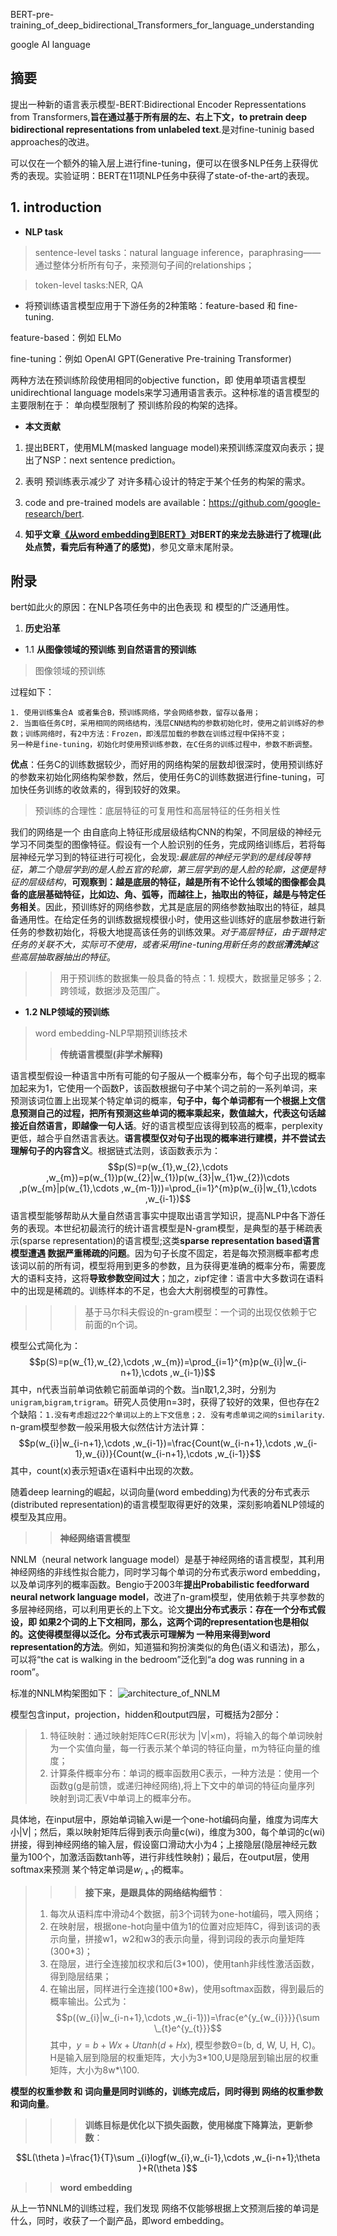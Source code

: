 BERT-pre-training_of_deep_bidirectional_Transformers_for_language_understanding

google AI language

## 摘要
提出一种新的语言表示模型-BERT:Bidirectional Encoder Repressentations from Transformers,**旨在通过基于所有层的左、右上下文，to pretrain deep bidirectional
representations from unlabeled text**.是对fine-tuninig based approaches的改进。

可以仅在一个额外的输入层上进行fine-tuning，便可以在很多NLP任务上获得优秀的表现。实验证明：BERT在11项NLP任务中获得了state-of-the-art的表现。

## 1. introduction
+ **NLP task**
> sentence-level tasks：natural language inference，paraphrasing——通过整体分析所有句子，来预测句子间的relationships；

> token-level tasks:NER, QA

+ 将预训练语言模型应用于下游任务的2种策略：feature-based 和 fine-tuning.

feature-based：例如 ELMo

fine-tuning：例如 OpenAI GPT(Generative Pre-training Transformer)

两种方法在预训练阶段使用相同的objective function，即 使用单项语言模型unidirechtional language models来学习通用语言表示。这种标准的语言模型的主要限制在于：
单向模型限制了 预训练阶段的构架的选择。

+ **本文贡献**

1. 提出BERT，使用MLM(masked language model)来预训练深度双向表示；提出了NSP：next sentence prediction。

2. 表明 预训练表示减少了 对许多精心设计的特定于某个任务的构架的需求。

3. code and pre-trained models are available：https://github.com/google-research/bert.

4. **知乎文章[《从word embedding到BERT》](https://zhuanlan.zhihu.com/p/49271699)对BERT的来龙去脉进行了梳理(此处点赞，看完后有种通了的感觉)**，参见文章末尾附录。




## 附录
bert如此火的原因：在NLP各项任务中的出色表现 和 模型的广泛通用性。

1. **历史沿革**

+ 1.1 **从图像领域的预训练 到自然语言的预训练**

> 图像领域的预训练

过程如下：
```
1. 使用训练集合A 或者集合B，预训练网络，学会网络参数，留存以备用；
2. 当面临任务C时，采用相同的网络结构，浅层CNN结构的参数初始化时，使用之前训练好的参数；训练网络时，有2中方法：Frozen，即浅层加载的参数在训练过程中保持不变；
另一种是fine-tuning，初始化时使用预训练参数，在C任务的训练过程中，参数不断调整。
```
**优点**：任务C的训练数据较少，而好用的网络构架的层数却很深时，使用预训练好的参数来初始化网络构架参数，然后，使用任务C的训练数据进行fine-tuning，可加快任务训练的收敛素的，得到较好的效果。
> 预训练的合理性：底层特征的可复用性和高层特征的任务相关性

我们的网络是一个 由自底向上特征形成层级结构CNN的构架，不同层级的神经元学习不同类型的图像特征。假设有一个人脸识别的任务，完成网络训练后，若将每层神经元学习到的特征进行可视化，会发现:*最底层的神经元学到的是线段等特征，第二个隐层学到的是人脸五官的轮廓，第三层学到的是人脸的轮廓，这便是特征的层级结构*，**可观察到：越是底层的特征，越是所有不论什么领域的图像都会具备的底层基础特征，比如边、角、弧等，而越往上，抽取出的特征，越是与特定任务相关**。因此，预训练好的网络参数，尤其是底层的网络参数抽取出的特征，越具备通用性。在给定任务的训练数据规模很小时，使用这些训练好的底层参数进行新任务的参数初始化，将极大地提高该任务的训练效果。*对于高层特征，由于跟特定任务的关联不大，实际可不使用，或者采用fine-tuning用新任务的数据**清洗掉**这些高层抽取器抽出的特征*。

>> 用于预训练的数据集一般具备的特点：1. 规模大，数据量足够多；2. 跨领域，数据涉及范围广。

+ **1.2 NLP领域的预训练**
> word embedding-NLP早期预训练技术
>> **传统语言模型(非学术解释)**

语言模型假设一种语言中所有可能的句子服从一个概率分布，每个句子出现的概率加起来为1，它使用一个函数P，该函数根据句子中某个词之前的一系列单词，来预测该词位置上出现某个特定单词的概率，**句子中，每个单词都有一个根据上文信息预测自己的过程，把所有预测这些单词的概率乘起来，数值越大，代表这句话越接近自然语言，即越像一句人话**。好的语言模型应该得到较高的概率，perplexity更低，越合乎自然语言表达。**语言模型仅对句子出现的概率进行建模，并不尝试去理解句子的内容含义**。根据链式法则，该函数表示为：
$$p(S)=p(w_{1},w_{2},\cdots ,w_{m})=p(w_{1})p(w_{2}|w_{1})p(w_{3}|w_{1}w_{2})\cdots ,p(w_{m}|p(w_{1},\cdots ,w_{m-1}))=\prod_{i=1}^{m}p(w_{i}|w_{1},\cdots ,w_{i-1})$$
语言模型能够帮助从大量自然语言事实中提取出语言学知识，提高NLP中各下游任务的表现。本世纪初最流行的统计语言模型是N-gram模型，是典型的基于稀疏表示(sparse representation)的语言模型;这类**sparse representation based语言模型遭遇 数据严重稀疏的问题**。因为句子长度不固定，若是每次预测概率都考虑该词以前的所有词，模型将用到更多的参数，且为获得更准确的概率分布，需要庞大的语料支持，这将**导致参数空间过大**；加之，zipf定律：语言中大多数词在语料中的出现是稀疏的。训练样本的不足，也会大大削弱模型的可靠性。
>>> 基于马尔科夫假设的n-gram模型：一个词的出现仅依赖于它前面的n个词。

模型公式简化为：
$$p(S)=p(w_{1},w_{2},\cdots ,w_{m})=\prod_{i=1}^{m}p(w_{i}|w_{i-n+1},\cdots ,w_{i-1})$$
其中，n代表当前单词依赖它前面单词的个数。当n取1,2,3时，分别为 `unigram`,`bigram`,`trigram`。研究人员使用n=3时，获得了较好的效果，但也存在2个缺陷：`1.没有考虑超过22个单词以上的上下文信息；2. 没有考虑单词之间的similarity`. n-gram模型参数一般采用极大似然估计方法计算：
$$p(w_{i}|w_{i-n+1},\cdots ,w_{i-1})=\frac{Count(w_{i-n+1},\cdots ,w_{i-1},w_{i})}{Count(w_{i-n+1},\cdots ,w_{i-1}}$$
其中，count(x)表示短语x在语料中出现的次数。

随着deep learning的崛起，以词向量(word embedding)为代表的分布式表示(distributed representation)的语言模型取得更好的效果，深刻影响着NLP领域的模型及其应用。
>> **神经网络语言模型**

NNLM（neural network language model）是基于神经网络的语言模型，其利用神经网络的非线性拟合能力，同时学习每个单词的分布式表示word embedding，以及单词序列的概率函数。Bengio于2003年**提出Probabilistic feedforward neural network language model**，改进了n-gram模型，使用依赖于共享参数的多层神经网络，可以利用更长的上下文。论文**提出分布式表示：存在一个分布式假设，即 如果2个词的上下文相同，那么，这两个词的representation也是相似的。这使得模型得以泛化。分布式表示可理解为 一种用来得到word representation的方法**。例如，知道猫和狗扮演类似的角色(语义和语法)，那么，可以将“the cat is walking in the bedroom”泛化到“a dog was running in a room”。
    
标准的NNLM构架图如下：
    ![architecture_of_NNLM](https://github.com/Vita112/notes_for_NLP/blob/master/methods-models/Pre-trainingLM/img/architecture_of_NNML.jpg)
    
模型包含input，projection，hidden和output四层，可概括为2部分：

> 1. 特征映射：通过映射矩阵C∈R(形状为 |V|×m)，将输入的每个单词映射为一个实值向量，每一行表示某个单词的特征向量，m为特征向量的维度；
> 2. 计算条件概率分布：单词的概率函数用C表示，一种方法是：使用一个函数g(g是前馈，或递归神经网络),将上下文中的单词的特征向量序列 映射到词汇表V中单词上的概率分布。

具体地，在input层中，原始单词输入wi是一个one-hot编码向量，维度为词库大小|V|；然后，乘以映射矩阵后得到表示向量c(wi)，维度为300，每个单词的c(wi)拼接，得到神经网络的输入层，假设窗口滑动大小为4；上接隐层(隐层神经元数量为100个，加激活函数tanh等，进行非线性映射)；最后，在output层，使用softmax来预测 某个特定单词是$w_{i+1}$的概率。

>>> **接下来，是跟具体的网络结构细节**：
> 1. 每次从语料库中滑动4个数据，前3个词转为one-hot编码，喂入网络；
> 2. 在映射层，根据one-hot向量中值为1的位置对应矩阵C，得到该词的表示向量，拼接w1，w2和w3的表示向量，得到词段的表示向量矩阵(300\*3)；
> 3. 在隐层，进行全连接加权求和后(3\*100)，使用tanh非线性激活函数，得到隐层结果；
> 4. 在输出层，同样进行全连接(100\*8w)，使用softmax函数，得到最后的概率输出。公式为：$$p((w_{i}|w_{i-n+1},\cdots ,w_{i-1}))=\frac{e^{y_{w_{i}}}}{\sum \_{t}e^{y_{t}}}$$
其中，$y=b+Wx+Utanh(d+Hx)$, 模型参数Θ=(b, d, W, U, H, C)。H是输入层到隐层的权重矩阵，大小为3\*100,U是隐层到输出层的权重矩阵，大小为8w*\100.

**模型的权重参数 和 词向量是同时训练的，训练完成后，同时得到 网络的权重参数和词向量**。
>>>**训练目标是优化以下损失函数，使用梯度下降算法，更新参数**：

$$L(\theta )=\frac{1}{T}\sum _{i}logf(w_{i},w_{i-1},\cdots ,w_{i-n+1};\theta )+R(\theta )$$

>> **word embedding**

从上一节NNLM的训练过程，我们发现 网络不仅能够根据上文预测后接的单词是什么，同时，收获了一个副产品，即word embedding。












